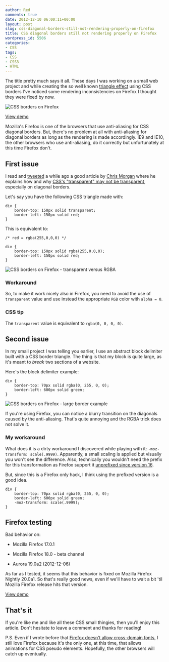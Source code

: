 ```yaml
---
author: Red
comments: true
date: 2012-12-10 06:00:11+00:00
layout: post
slug: css-diagonal-borders-still-not-rendering-properly-on-firefox
title: CSS diagonal borders still not rendering properly on Firefox
wordpress_id: 5506
categories:
- CSS
tags:
- CSS
- CSS3
- HTML
---
```


The title pretty much says it all. These days I was working on a small web project and while creating the so well known [triangle effect](http://www.red-team-design.com/how-to-create-triangle-shapes) using CSS borders I've noticed some rendering inconsistencies on Firefox I thought they were fixed by now.

![CSS borders on Firefox](http://www.red-team-design.com/wp-content/uploads/2012/12/css-borders-firefox.jpg)

<!-- more -->




[View demo](http://www.red-team-design.com/wp-content/uploads/2012/12/css-borders-on-firefox.html)




Mozilla's Firefox is one of the browsers that use anti-aliasing for CSS diagonal borders. But, there's no problem at all with anti-aliasing for diagonal borders as long as the rendering is made accordingly. IE9 and IE10, the other browsers who use anti-aliasing, do it correctly but unfortunately at this time Firefox don't.



## First issue


I read and [tweeted](https://twitter.com/catalinred/statuses/233523307075477505) a while ago a good article by [Chris Morgan](https://twitter.com/__chrismorgan) where he explains how and why [CSS's "transparent" may not be transparent](https://coderwall.com/p/tpmsta), especially on diagonal borders.

Let's say you have the following CSS triangle made with:

    
    
    div {
    	border-top: 150px solid transparent;
    	border-left: 150px solid red;
    }
    



This is equivalent to:

    
    
    /* red = rgba(255,0,0,0) */
    
    div {
    	border-top: 150px solid rgba(255,0,0,0);
    	border-left: 150px solid red;
    }
    



![CSS borders on Firefox - transparent versus RGBA](http://www.red-team-design.com/wp-content/uploads/2012/12/css-borders-firefox-transparent-rgba.png)



### Workaround


So, to make it work nicely also in Firefox, you need to avoid the use of `transparent` value and use instead the appropriate `RGB` color with `alpha = 0`.



### CSS tip


The `transparent` value is equivalent to `rgba(0, 0, 0, 0)`.



## Second issue


In my small project I was telling you earlier, I use an abstract block delimiter built with a CSS border triangle. The thing is that my block is quite large, as it's meant to _break_ two sections of a website.

Here's the block delimiter example:

    
    
    div {
        border-top: 70px solid rgba(0, 255, 0, 0);
        border-left: 600px solid green;
    }
    



![CSS borders on Firefox - large border example](http://www.red-team-design.com/wp-content/uploads/2012/12/css-borders-firefox-large-border.png)

If you're using Firefox, you can notice a blurry transition on the diagonals caused by the anti-aliasing. That's quite annoying and the RGBA trick does not solve it. 



### My workaround


What does it is a dirty workaround I discovered while playing with it: `-moz-transform: scale(.9999)`. Apparently, a small scaling is applied but visually you won't see the difference. Also, technically you wouldn't need the prefix for this transformation as Firefox support it [unprefixed since version 16](https://hacks.mozilla.org/2012/07/aurora-16-is-out/).

But, since this is a Firefox only hack, I think using the prefixed version is a good idea.


    
    
    div {
        border-top: 70px solid rgba(0, 255, 0, 0);
        border-left: 600px solid green;
        -moz-transform: scale(.9999);
    }
    





## Firefox testing



Bad behavior on:



	
  * Mozilla Firefox 17.0.1

	
  * Mozilla Firefox 18.0 - beta channel

	
  * Aurora 19.0a2 (2012-12-06)



As far as I tested, it seems that this behavior is fixed on Mozilla Firefox Nightly 20.0a1. So that's really good news, even if we'll have to wait a bit 'til Mozilla Firefox release hits that version.




[View demo](http://www.red-team-design.com/wp-content/uploads/2012/12/css-borders-on-firefox.html)






## That's it


If you're like me and like all these CSS small thingies, then you'll enjoy this article. Don't hesitate to leave a comment and thanks for reading!

P.S. Even if I wrote before that [Firefox doesn’t allow cross-domain fonts](http://www.red-team-design.com/firefox-doesnt-allow-cross-domain-fonts-by-default), I still love Firefox because it's the only one, at this time, that allows animations for CSS pseudo elements. Hopefully, the other browsers will catch up eventually.
